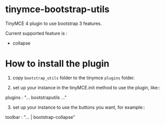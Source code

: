 # tinymce-bootstrap-utils

TinyMCE 4 plugin to use bootstrap 3 features.

Current supported feature is :

* collapse

How to install the plugin
=========================

1. copy `bootstrap_utils` folder to the tinymce `plugins` folder.

2. set up your instance in the tinyMCE.init method to use the plugin, like::

  plugins : "... bootstraputils ..."

3. set up your instance to use the buttons you want, for example::

  toolbar : "... | bootstrap-collapse"
